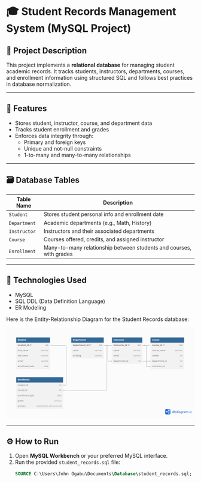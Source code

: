# 🎓 Student Records Management System (MySQL Project)

## 📘 Project Description

This project implements a **relational database** for managing student academic records. It tracks students, instructors, departments, courses, and enrollment information using structured SQL and follows best practices in database normalization.

---

## 📂 Features

- Stores student, instructor, course, and department data
- Tracks student enrollment and grades
- Enforces data integrity through:
  - Primary and foreign keys
  - Unique and not-null constraints
  - 1-to-many and many-to-many relationships

---

## 🗃️ Database Tables

| Table Name   | Description                                      |
|--------------|--------------------------------------------------|
| `Student`     | Stores student personal info and enrollment date |
| `Department`  | Academic departments (e.g., Math, History)       |
| `Instructor`  | Instructors and their associated departments     |
| `Course`      | Courses offered, credits, and assigned instructor|
| `Enrollment`  | Many-to-many relationship between students and courses, with grades |

---

## 🧠 Technologies Used

- MySQL
- SQL DDL (Data Definition Language)
- ER Modeling

Here is the Entity-Relationship Diagram for the Student Records database:

![ERD](./student_records.png)

---

## ⚙️ How to Run

1. Open **MySQL Workbench** or your preferred MySQL interface.
2. Run the provided `student_records.sql` file:
   ```sql
   SOURCE C:\Users\John Ogabu\Documents\Database\student_records.sql;
